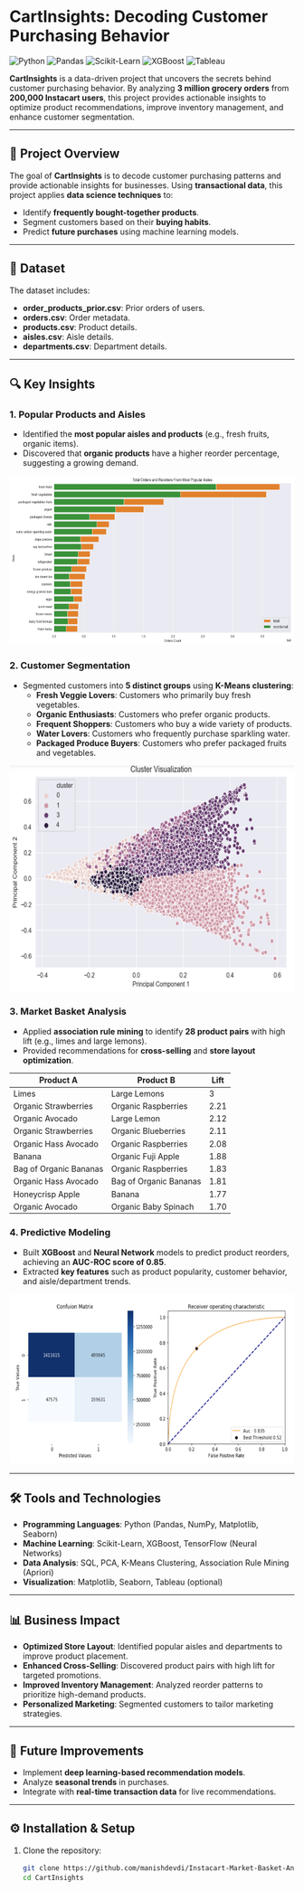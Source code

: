 # CartInsights: Decoding Customer Purchasing Behavior

![Python](https://img.shields.io/badge/Python-3776AB?style=for-the-badge&logo=python&logoColor=white)
![Pandas](https://img.shields.io/badge/Pandas-150458?style=for-the-badge&logo=pandas&logoColor=white)
![Scikit-Learn](https://img.shields.io/badge/Scikit_Learn-F7931E?style=for-the-badge&logo=scikit-learn&logoColor=white)
![XGBoost](https://img.shields.io/badge/XGBoost-3776AB?style=for-the-badge&logo=xgboost&logoColor=white)
![Tableau](https://img.shields.io/badge/Tableau-E97627?style=for-the-badge&logo=tableau&logoColor=white)

**CartInsights** is a data-driven project that uncovers the secrets behind customer purchasing behavior. By analyzing **3 million grocery orders** from **200,000 Instacart users**, this project provides actionable insights to optimize product recommendations, improve inventory management, and enhance customer segmentation.

---

## 🚀 **Project Overview**
The goal of **CartInsights** is to decode customer purchasing patterns and provide actionable insights for businesses. Using **transactional data**, this project applies **data science techniques** to:
- Identify **frequently bought-together products**.
- Segment customers based on their **buying habits**.
- Predict **future purchases** using machine learning models.

---

## 📂 **Dataset**
The dataset includes:
- **order_products_prior.csv**: Prior orders of users.
- **orders.csv**: Order metadata.
- **products.csv**: Product details.
- **aisles.csv**: Aisle details.
- **departments.csv**: Department details.

---

## 🔍 **Key Insights**
### **1. Popular Products and Aisles**
- Identified the **most popular aisles and products** (e.g., fresh fruits, organic items).
- Discovered that **organic products** have a higher reorder percentage, suggesting a growing demand.

<p align="center">
  <img width="600" height="300" src="https://github.com/manishdevdi/Instacart-Market-Basket-Analysis/blob/main/Plots/popular-aisles.png">
</p>

### **2. Customer Segmentation**
- Segmented customers into **5 distinct groups** using **K-Means clustering**:
  - **Fresh Veggie Lovers**: Customers who primarily buy fresh vegetables.
  - **Organic Enthusiasts**: Customers who prefer organic products.
  - **Frequent Shoppers**: Customers who buy a wide variety of products.
  - **Water Lovers**: Customers who frequently purchase sparkling water.
  - **Packaged Produce Buyers**: Customers who prefer packaged fruits and vegetables.

<p align="center">
  <img width="600" height="400" src="https://github.com/manishdevdi/Instacart-Market-Basket-Analysis/blob/main/Plots/cluster.png">
</p>

### **3. Market Basket Analysis**
- Applied **association rule mining** to identify **28 product pairs** with high lift (e.g., limes and large lemons).
- Provided recommendations for **cross-selling** and **store layout optimization**.

| Product A  | Product B | Lift |
| ------------- | ------------- | ---- |
| Limes  | Large Lemons  | 3 |
| Organic Strawberries | Organic Raspberries | 2.21 |
| Organic Avocado | Large Lemon | 2.12 |
| Organic Strawberries | Organic Blueberries | 2.11 |
| Organic Hass Avocado | Organic Raspberries | 2.08 |
| Banana | Organic Fuji Apple | 1.88 |
| Bag of Organic Bananas | Organic Raspberries | 1.83 |
| Organic Hass Avocado | Bag of Organic Bananas | 1.81 |
| Honeycrisp Apple | Banana | 1.77 |
| Organic Avocado | Organic Baby Spinach | 1.70 |

### **4. Predictive Modeling**
- Built **XGBoost** and **Neural Network** models to predict product reorders, achieving an **AUC-ROC score of 0.85**.
- Extracted **key features** such as product popularity, customer behavior, and aisle/department trends.

<p align="center">
  <img width="600" height="300" src="https://github.com/manishdevdi/Instacart-Market-Basket-Analysis/blob/main/Plots/XGBoost%20Performance.png">
</p>

---

## 🛠️ **Tools and Technologies**
- **Programming Languages**: Python (Pandas, NumPy, Matplotlib, Seaborn)
- **Machine Learning**: Scikit-Learn, XGBoost, TensorFlow (Neural Networks)
- **Data Analysis**: SQL, PCA, K-Means Clustering, Association Rule Mining (Apriori)
- **Visualization**: Matplotlib, Seaborn, Tableau (optional)

---

## 📊 **Business Impact**
- **Optimized Store Layout**: Identified popular aisles and departments to improve product placement.
- **Enhanced Cross-Selling**: Discovered product pairs with high lift for targeted promotions.
- **Improved Inventory Management**: Analyzed reorder patterns to prioritize high-demand products.
- **Personalized Marketing**: Segmented customers to tailor marketing strategies.

---

## 🚀 **Future Improvements**
- Implement **deep learning-based recommendation models**.
- Analyze **seasonal trends** in purchases.
- Integrate with **real-time transaction data** for live recommendations.

---

## ⚙️ **Installation & Setup**
1. Clone the repository:
   ```bash
   git clone https://github.com/manishdevdi/Instacart-Market-Basket-Analysis.git
   cd CartInsights
